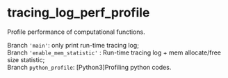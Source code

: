 # tracing_log_perf_profile
Profile performance of computational functions.

Branch ``'main'``: only print run-time tracing log; <br>
Branch ``'enable_mem_statistic'`` : Run-time tracing log + mem allocate/free size statistic; <br>
Branch ``python_profile``: [Python3]Profiling python codes.
